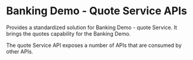 # Banking Demo - Quote Service APIs

Provides a standardized solution for Banking Demo - quote Service. It brings the quotes capability for the Banking Demo.

The quote Service API exposes a number of APIs that are consumed by other APIs.
